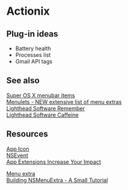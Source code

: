 Actionix
========

Plug-in ideas
-------------
 - Battery health
 - Processes list
 - Gmail API tags

See also
--------
[Super OS X menubar items](http://menu.jeweledplatypus.org/)  
[Menulets - NEW extensive list of menu extras](http://www.menulet.me/)  
[Lighthead Software Remember](http://lightheadsw.com/remember)  
[Lighthead Software Caffeine](http://lightheadsw.com/caffeine/)  

Resources
---------
[App Icon](https://www.iconfinder.com/icons/183175/genius_icon#size=512)  
[NSEvent](https://developer.apple.com/library/mac/documentation/Cocoa/Reference/ApplicationKit/Classes/NSEvent_Class/Reference/Reference.html)  
[App Extensions Increase Your Impact](https://developer.apple.com/library/prerelease/mac/documentation/General/Conceptual/ExtensibilityPG/index.html)  

[Menu extra](http://en.wikipedia.org/wiki/Menu_extra)  
[Building NSMenuExtra - A Small Tutorial](http://cocoadevcentral.com/articles/000078.php)  
